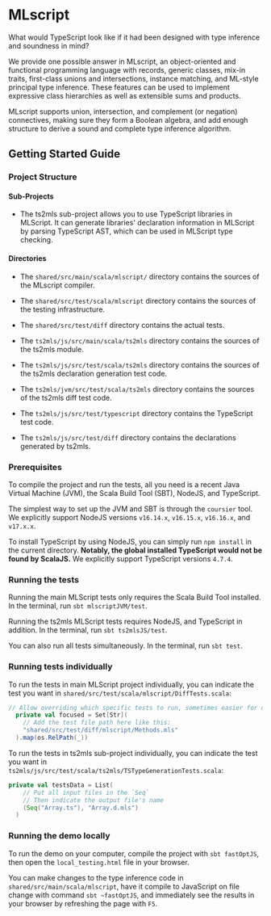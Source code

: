 # MLscript

What would TypeScript look like if it had been designed with type inference and soundness in mind?

We provide one possible answer in MLscript, an object-oriented and functional programming language with records, generic classes, mix-in traits, first-class unions and intersections, instance matching, and ML-style principal type inference.
These features can be used to implement expressive class hierarchies as well as extensible sums and products.

MLscript supports union, intersection, and complement (or negation) connectives, making sure they form a Boolean algebra, and add enough structure to derive a sound and complete type inference algorithm.

## Getting Started Guide

### Project Structure

#### Sub-Projects

- The ts2mls sub-project allows you to use TypeScript libraries in MLScript. It can generate libraries' declaration information in MLScript by parsing TypeScript AST, which can be used in MLScript type checking.

#### Directories

- The `shared/src/main/scala/mlscript/` directory contains the sources of the MLscript compiler.

- The `shared/src/test/scala/mlscript` directory contains the sources of the testing infrastructure.

- The `shared/src/test/diff` directory contains the actual tests.

- The `ts2mls/js/src/main/scala/ts2mls` directory contains the sources of the ts2mls module.

- The `ts2mls/js/src/test/scala/ts2mls` directory contains the sources of the ts2mls declaration generation test code.

- The `ts2mls/jvm/src/test/scala/ts2mls` directory contains the sources of the ts2mls diff test code.

- The `ts2mls/js/src/test/typescript` directory contains the TypeScript test code.

- The `ts2mls/js/src/test/diff` directory contains the declarations generated by ts2mls.

### Prerequisites

To compile the project and run the tests, all you need is a recent Java Virtual Machine (JVM), the Scala Build Tool (SBT), NodeJS, and TypeScript.

The simplest way to set up the JVM and SBT is through the `coursier` tool.
We explicitly support NodeJS versions `v16.14.x`, `v16.15.x`, `v16.16.x`, and `v17.x.x`.

To install TypeScript by using NodeJS, you can simply run `npm install` in the current directory. **Notably, the global installed TypeScript would not be found by ScalaJS.**
We explicitly support TypeScript versions `4.7.4`.

### Running the tests

Running the main MLScript tests only requires the Scala Build Tool installed.
In the terminal, run `sbt mlscriptJVM/test`.

Running the ts2mls MLScript tests requires NodeJS, and TypeScript in addition.
In the terminal, run `sbt ts2mlsJS/test`.

You can also run all tests simultaneously.
In the terminal, run `sbt test`.

### Running tests individually

To run the tests in main MLScript project individually,
you can indicate the test you want in `shared/src/test/scala/mlscript/DiffTests.scala`:

```scala
// Allow overriding which specific tests to run, sometimes easier for development:
  private val focused = Set[Str](
    // Add the test file path here like this:
    "shared/src/test/diff/mlscript/Methods.mls"
  ).map(os.RelPath(_))
```

To run the tests in ts2mls sub-project individually,
you can indicate the test you want in `ts2mls/js/src/test/scala/ts2mls/TSTypeGenerationTests.scala`:

```scala
private val testsData = List(
    // Put all input files in the `Seq`
    // Then indicate the output file's name
    (Seq("Array.ts"), "Array.d.mls")
  )
```

### Running the demo locally

To run the demo on your computer, compile the project with `sbt fastOptJS`, then open the `local_testing.html` file in your browser.

You can make changes to the type inference code
in `shared/src/main/scala/mlscript`,
have it compile to JavaScript on file change with command
`sbt ~fastOptJS`,
and immediately see the results in your browser by refreshing the page with `F5`.
